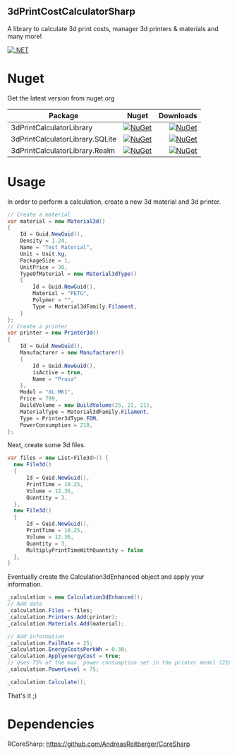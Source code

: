 ## 3dPrintCostCalculatorSharp
A library to calculate 3d print costs, manager 3d printers & materials and many more!

[![.NET](https://github.com/AndreasReitberger/3dPrintCostCalculatorSharp/actions/workflows/dotnet-unittest.yml/badge.svg)]([https://github.com/AndreasReitberger/3dPrintCostCalculatorSharp/actions/workflows/dotnet-unittest.yml](https://github.com/AndreasReitberger/3dPrintCostCalculatorSharp/actions/workflows/dotnet-unittest.yml))

# Nuget
Get the latest version from nuget.org<br>

| Package                             | Nuget  | Downloads |
| ----------------------------------- |:-----:| -------:|
| 3dPrintCalculatorLibrary | [![NuGet](https://img.shields.io/nuget/v/3dPrintCalculatorLibrary.svg?style=flat-square&label=nuget)](https://www.nuget.org/packages/3dPrintCalculatorLibrary) | [![NuGet](https://img.shields.io/nuget/dt/3dPrintCalculatorLibrary.svg)](https://www.nuget.org/packages/3dPrintCalculatorLibrary) |
|  3dPrintCalculatorLibrary.SQLite | [![NuGet](https://img.shields.io/nuget/v/3dPrintCalculatorLibrary.SQLite.svg?style=flat-square&label=nuget)](https://www.nuget.org/packages/3dPrintCalculatorLibrary.SQLite) | [![NuGet](https://img.shields.io/nuget/dt/3dPrintCalculatorLibrary.SQLite.svg)](https://www.nuget.org/packages/3dPrintCalculatorLibrary.SQLite) |
|  3dPrintCalculatorLibrary.Realm | [![NuGet](https://img.shields.io/nuget/v/3dPrintCalculatorLibrary.Realm.svg?style=flat-square&label=nuget)](https://www.nuget.org/packages/3dPrintCalculatorLibrary.Realm) | [![NuGet](https://img.shields.io/nuget/dt/3dPrintCalculatorLibrary.Realm.svg)](https://www.nuget.org/packages/3dPrintCalculatorLibrary.Realm) |

# Usage
In order to perform a calculation, create a new 3d material and 3d printer.

```csharp
// Create a material
var material = new Material3d()
{
    Id = Guid.NewGuid(),
    Density = 1.24,
    Name = "Test Material",
    Unit = Unit.kg,
    PackageSize = 1,
    UnitPrice = 30,
    TypeOfMaterial = new Material3dType()
    {
        Id = Guid.NewGuid(),
        Material = "PETG",
        Polymer = "",
        Type = Material3dFamily.Filament,
    }
};
// Create a printer
var printer = new Printer3d()
{
    Id = Guid.NewGuid(),
    Manufacturer = new Manufacturer()
    {
        Id = Guid.NewGuid(),
        isActive = true,
        Name = "Prusa"
    },
    Model = "XL MK1",
    Price = 799,
    BuildVolume = new BuildVolume(25, 21, 21),
    MaterialType = Material3dFamily.Filament,
    Type = Printer3dType.FDM,
    PowerConsumption = 210,
};
```

Next, create some 3d files.
```csharp
var files = new List<File3d>() {
  new File3d()
  {
      Id = Guid.NewGuid(),
      PrintTime = 10.25,
      Volume = 12.36,
      Quantity = 3,
  },
  new File3d()
  {
      Id = Guid.NewGuid(),
      PrintTime = 10.25,
      Volume = 12.36,
      Quantity = 3,
      MultiplyPrintTimeWithQuantity = false
  },
}
```
Eventually create the Calculation3dEnhanced object and apply your information.
```csharp
_calculation = new Calculation3dEnhanced();
// Add data
_calculation.Files = files;
_calculation.Printers.Add(printer);
_calculation.Materials.Add(material);

// Add information
_calculation.FailRate = 25;
_calculation.EnergyCostsPerkWh = 0.30;
_calculation.ApplyenergyCost = true;
// Uses 75% of the max. power consumption set in the printer model (210 Watt)
_calculation.PowerLevel = 75;

_calculation.Calculate();
```

That's it ;)

# Dependencies

RCoreSharp: https://github.com/AndreasReitberger/CoreSharp
